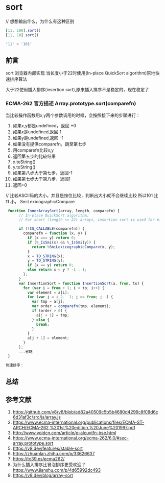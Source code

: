 # sort

// 想想输出什么，为什么有这种区别

```javascript
[11, 100].sort()
[11, 10].sort()

'11' > '101'
```

## 前言

sort 浏览器内部实现
当长度小于22时使用(In-place QuickSort algorithm)原地快速排序算法

大于22使用插入排序(insertion sort),原来插入排序不是稳定的，现在稳定了

### ECMA-262 官方描述 Array.prototype.sort(comparefn)

当比较操作函数用x,y两个参数调用的时候，会按照接下来的步骤进行：

1. 如果x,y都是undefined，返回 +0
2. 如果x是undefined,返回 1
3. 如果y是undefined,返回 -1
4. 如果没有提供comparefn，跳至第七步
5. 用comparefn比较x,y
6. 返回第五步的比较结果
7. x.toString()
8. y.toString()
9. 如果第八步大于第七步，返回-1
10. 如果第七步大于第八步，返回1
11. 返回+0

 // 比较ASCII码的大小，并且是按位比较，判断出大小就不会继续比较 所以101 比 11 小，
SmiLexicographicCompare

```javascript
 function InnerArraySort(array, length, comparefn) {
      // In-place QuickSort algorithm.
      // For short (length <= 22) arrays, insertion sort is used for efficiency.

      if (!IS_CALLABLE(comparefn)) {
        comparefn = function (x, y) {
          if (x === y) return 0;
          if (%_IsSmi(x) && %_IsSmi(y)) {
            return %SmiLexicographicCompare(x, y);
          }
          x = TO_STRING(x);
          y = TO_STRING(y);
          if (x == y) return 0;
          else return x < y ? -1 : 1;
        };
      }
      var InsertionSort = function InsertionSort(a, from, to) {
        for (var i = from + 1; i < to; i++) {
          var element = a[i];
          for (var j = i 2.  1; j >= from; j--) {
            var tmp = a[j];
            var order = comparefn(tmp, element);
            if (order > 0) {
              a[j + 1] = tmp;
            } else {
              break;
            }
          }
          a[j + 1] = element;
        }
      };
      ...省略
 }

```

```javascript
快速排序：

```

## 总结

## 参考文献

1. <https://github.com/v8/v8/blob/ad82a40509c5b5b4680d4299c8f08d6c6d31af3c/src/js/array.js>
2. <https://www.ecma-international.org/publications/files/ECMA-ST-ARCH/ECMA-262,%201st%20edition,%20June%201997.pdf>
3. <http://www.voidcn.com/article/p-alcuvtfn-bse.html>
4. <https://www.ecma-international.org/ecma-262/6.0/#sec-array.prototype.sort>
5. <https://v8.dev/features/stable-sort>
6. <https://zhuanlan.zhihu.com/p/33626637>
7. <https://tc39.es/ecma262/>
8. 为什么插入排序比冒泡排序更受欢迎？<https://www.jianshu.com/p/4d65992dc493>
9. <https://v8.dev/blog/array-sort>
